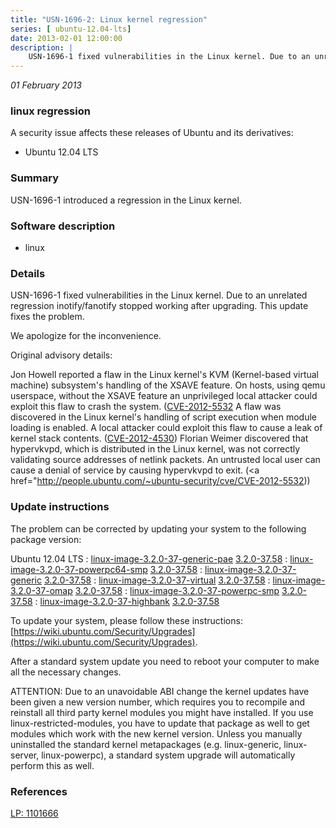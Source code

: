 ```yaml
---
title: "USN-1696-2: Linux kernel regression"
series: [ ubuntu-12.04-lts]
date: 2013-02-01 12:00:00
description: |
    USN-1696-1 fixed vulnerabilities in the Linux kernel. Due to an unrelated regression inotify/fanotify stopped working after upgrading. This update fixes the problem.
--- 
```

 
 

*01 February 2013*

### linux regression

A security issue affects these releases of Ubuntu and its derivatives:

* Ubuntu 12.04 LTS

### Summary

USN-1696-1 introduced a regression in the Linux kernel. 

### Software description

* linux 

### Details

USN-1696-1 fixed vulnerabilities in the Linux kernel. Due to an unrelated regression inotify/fanotify stopped working after upgrading. This update fixes the problem.

We apologize for the inconvenience.

Original advisory details:

 Jon Howell reported a flaw in the Linux kernel&#39;s KVM (Kernel-based virtual machine) subsystem&#39;s handling of the XSAVE feature. On hosts, using qemu userspace, without the XSAVE feature an unprivileged local attacker could exploit this flaw to crash the system. ([CVE-2012-5532](http://people.ubuntu.com/~ubuntu-security/cve/CVE-2012-4461">CVE-2012-4461</a>) A flaw was discovered in the Linux kernel&#39;s handling of script execution when module loading is enabled. A local attacker could exploit this flaw to cause a leak of kernel stack contents. (<a href="http://people.ubuntu.com/~ubuntu-security/cve/CVE-2012-4530">CVE-2012-4530</a>) Florian Weimer discovered that hypervkvpd, which is distributed in the Linux kernel, was not correctly validating source addresses of netlink packets. An untrusted local user can cause a denial of service by causing hypervkvpd to exit. (<a href="http://people.ubuntu.com/~ubuntu-security/cve/CVE-2012-5532)) 

### Update instructions

The problem can be corrected by updating your system to the following package version:

Ubuntu 12.04 LTS
 : [linux-image-3.2.0-37-generic-pae](https://launchpad.net/ubuntu/+source/linux) <span> [3.2.0-37.58](https://launchpad.net/ubuntu/+source/linux/3.2.0-37.58) </span> 
 : [linux-image-3.2.0-37-powerpc64-smp](https://launchpad.net/ubuntu/+source/linux) <span> [3.2.0-37.58](https://launchpad.net/ubuntu/+source/linux/3.2.0-37.58) </span> 
 : [linux-image-3.2.0-37-generic](https://launchpad.net/ubuntu/+source/linux) <span> [3.2.0-37.58](https://launchpad.net/ubuntu/+source/linux/3.2.0-37.58) </span> 
 : [linux-image-3.2.0-37-virtual](https://launchpad.net/ubuntu/+source/linux) <span> [3.2.0-37.58](https://launchpad.net/ubuntu/+source/linux/3.2.0-37.58) </span> 
 : [linux-image-3.2.0-37-omap](https://launchpad.net/ubuntu/+source/linux) <span> [3.2.0-37.58](https://launchpad.net/ubuntu/+source/linux/3.2.0-37.58) </span> 
 : [linux-image-3.2.0-37-powerpc-smp](https://launchpad.net/ubuntu/+source/linux) <span> [3.2.0-37.58](https://launchpad.net/ubuntu/+source/linux/3.2.0-37.58) </span> 
 : [linux-image-3.2.0-37-highbank](https://launchpad.net/ubuntu/+source/linux) <span> [3.2.0-37.58](https://launchpad.net/ubuntu/+source/linux/3.2.0-37.58) </span> 

To update your system, please follow these instructions: [https://wiki.ubuntu.com/Security/Upgrades](https://wiki.ubuntu.com/Security/Upgrades).

After a standard system update you need to reboot your computer to make all the necessary changes.

ATTENTION: Due to an unavoidable ABI change the kernel updates have been given a new version number, which requires you to recompile and reinstall all third party kernel modules you might have installed. If you use linux-restricted-modules, you have to update that package as well to get modules which work with the new kernel version. Unless you manually uninstalled the standard kernel metapackages (e.g. linux-generic, linux-server, linux-powerpc), a standard system upgrade will automatically perform this as well. 

### References

 
 [LP: 1101666](https://launchpad.net/bugs/1101666)
 

